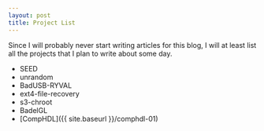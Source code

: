 ```yaml
---
layout: post
title: Project List
---
```


Since I will probably never start writing articles for this blog, I will at least list all the projects that I plan to write about some day.


* SEED
* unrandom
* BadUSB-RYVAL
* ext4-file-recovery
* s3-chroot
* BadelGL
* [CompHDL]({{ site.baseurl }}/comphdl-01)

